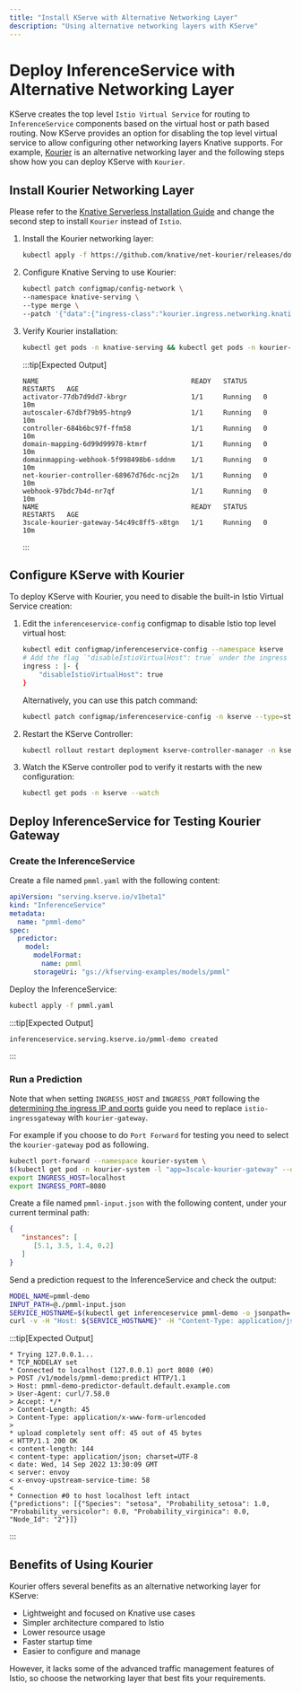 ```yaml
---
title: "Install KServe with Alternative Networking Layer"
description: "Using alternative networking layers with KServe"
---
```


# Deploy InferenceService with Alternative Networking Layer

KServe creates the top level `Istio Virtual Service` for routing to `InferenceService` components based on the virtual host or path based routing.
Now KServe provides an option for disabling the top level virtual service to allow configuring other networking layers Knative supports.
For example, [Kourier](https://developers.redhat.com/blog/2020/06/30/kourier-a-lightweight-knative-serving-ingress) is an alternative networking layer and
the following steps show how you can deploy KServe with `Kourier`.

## Install Kourier Networking Layer

Please refer to the [Knative Serverless Installation Guide](../serverless.md) and change the second step to install `Kourier` instead of `Istio`.

1. Install the Kourier networking layer:

    ```bash
    kubectl apply -f https://github.com/knative/net-kourier/releases/download/${KNATIVE_VERSION}/kourier.yaml
    ```

2. Configure Knative Serving to use Kourier:

    ```bash
    kubectl patch configmap/config-network \
    --namespace knative-serving \
    --type merge \
    --patch '{"data":{"ingress-class":"kourier.ingress.networking.knative.dev"}}'
    ```

3. Verify Kourier installation:

    ```bash
    kubectl get pods -n knative-serving && kubectl get pods -n kourier-system
    ```

    :::tip[Expected Output]
    ```
    NAME                                      READY   STATUS    RESTARTS   AGE
    activator-77db7d9dd7-kbrgr                1/1     Running   0          10m
    autoscaler-67dbf79b95-htnp9               1/1     Running   0          10m
    controller-684b6bc97f-ffm58               1/1     Running   0          10m
    domain-mapping-6d99d99978-ktmrf           1/1     Running   0          10m
    domainmapping-webhook-5f998498b6-sddnm    1/1     Running   0          10m
    net-kourier-controller-68967d76dc-ncj2n   1/1     Running   0          10m
    webhook-97bdc7b4d-nr7qf                   1/1     Running   0          10m
    NAME                                      READY   STATUS    RESTARTS   AGE
    3scale-kourier-gateway-54c49c8ff5-x8tgn   1/1     Running   0          10m
    ```
    :::

## Configure KServe with Kourier

To deploy KServe with Kourier, you need to disable the built-in Istio Virtual Service creation:

1. Edit the `inferenceservice-config` configmap to disable Istio top level virtual host:

    ```bash
    kubectl edit configmap/inferenceservice-config --namespace kserve
    # Add the flag `"disableIstioVirtualHost": true` under the ingress section
    ingress : |- {
        "disableIstioVirtualHost": true
    }
    ```

   Alternatively, you can use this patch command:

    ```bash
    kubectl patch configmap/inferenceservice-config -n kserve --type=strategic -p '{"data": {"ingress": "{ \"disableIstioVirtualHost\": true}"}}'
    ```

2. Restart the KServe Controller:

    ```bash
    kubectl rollout restart deployment kserve-controller-manager -n kserve
    ```

3. Watch the KServe controller pod to verify it restarts with the new configuration:

    ```bash
    kubectl get pods -n kserve --watch
    ```

## Deploy InferenceService for Testing Kourier Gateway

### Create the InferenceService

Create a file named `pmml.yaml` with the following content:

```yaml
apiVersion: "serving.kserve.io/v1beta1"
kind: "InferenceService"
metadata:
  name: "pmml-demo"
spec:
  predictor:
    model:
      modelFormat:
        name: pmml
      storageUri: "gs://kfserving-examples/models/pmml"
```

Deploy the InferenceService:

```bash
kubectl apply -f pmml.yaml
```

:::tip[Expected Output]
```
inferenceservice.serving.kserve.io/pmml-demo created
```
:::

### Run a Prediction

Note that when setting `INGRESS_HOST` and `INGRESS_PORT` following the [determining the ingress IP and ports](../../../getting-started/predictive-first-isvc.md#4-determine-the-ingress-ip-and-ports) guide you
need to replace `istio-ingressgateway` with `kourier-gateway`.

For example if you choose to do `Port Forward` for testing you need to select the `kourier-gateway` pod as following.

```bash
kubectl port-forward --namespace kourier-system \
$(kubectl get pod -n kourier-system -l "app=3scale-kourier-gateway" --output=jsonpath="{.items[0].metadata.name}") 8080:8080
export INGRESS_HOST=localhost
export INGRESS_PORT=8080
```

Create a file named `pmml-input.json` with the following content, under your current terminal path:

```json
{
   "instances": [
      [5.1, 3.5, 1.4, 0.2]
   ]
}
```

Send a prediction request to the InferenceService and check the output:

```bash
MODEL_NAME=pmml-demo
INPUT_PATH=@./pmml-input.json
SERVICE_HOSTNAME=$(kubectl get inferenceservice pmml-demo -o jsonpath='{.status.url}' | cut -d "/" -f 3)
curl -v -H "Host: ${SERVICE_HOSTNAME}" -H "Content-Type: application/json" http://${INGRESS_HOST}:${INGRESS_PORT}/v1/models/$MODEL_NAME:predict -d $INPUT_PATH
```

:::tip[Expected Output]
```
* Trying 127.0.0.1...
* TCP_NODELAY set
* Connected to localhost (127.0.0.1) port 8080 (#0)
> POST /v1/models/pmml-demo:predict HTTP/1.1
> Host: pmml-demo-predictor-default.default.example.com
> User-Agent: curl/7.58.0
> Accept: */*
> Content-Length: 45
> Content-Type: application/x-www-form-urlencoded
>
* upload completely sent off: 45 out of 45 bytes
< HTTP/1.1 200 OK
< content-length: 144
< content-type: application/json; charset=UTF-8
< date: Wed, 14 Sep 2022 13:30:09 GMT
< server: envoy
< x-envoy-upstream-service-time: 58
<
* Connection #0 to host localhost left intact
{"predictions": [{"Species": "setosa", "Probability_setosa": 1.0, "Probability_versicolor": 0.0, "Probability_virginica": 0.0, "Node_Id": "2"}]}
```
:::

## Benefits of Using Kourier

Kourier offers several benefits as an alternative networking layer for KServe:

- Lightweight and focused on Knative use cases
- Simpler architecture compared to Istio
- Lower resource usage
- Faster startup time
- Easier to configure and manage

However, it lacks some of the advanced traffic management features of Istio, so choose the networking layer that best fits your requirements.
